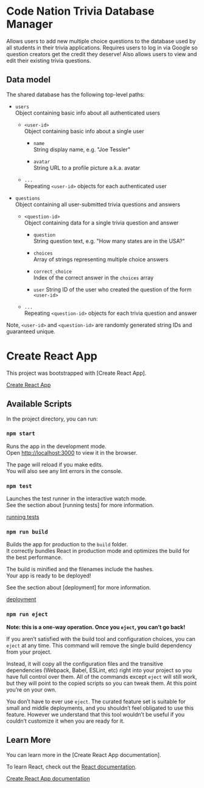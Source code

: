 # Code Nation Trivia Database Manager

Allows users to add new multiple choice questions to the database used by all
students in their trivia applications. Requires users to log in via Google so
question creators get the credit they deserve! Also allows users to view and
edit their existing trivia questions.

## Data model

The shared database has the following top-level paths:

  - `users`<br>
    Object containing basic info about all authenticated users

    - `<user-id>`<br>
      Object containing basic info about a single user

      - `name`<br>
      String display name, e.g. "Joe Tessler"

      - `avatar`<br>
        String URL to a profile picture a.k.a. avatar

    - `...`<br>
      Repeating `<user-id>` objects for each authenticated user

  - `questions`<br>
    Object containing all user-submitted trivia questions and answers

    - `<question-id>`<br>
      Object containing data for a single trivia question and answer

      - `question`<br>
        String question text, e.g. "How many states are in the USA?"

      - `choices`<br>
        Array of strings representing multiple choice answers

      - `correct_choice`<br>
        Index of the correct answer in the `choices` array

      - `user`
        String ID of the user who created the question of the form `<user-id>`

    - `...`<br>
      Repeating `<question-id>` objects for each trivia question and answer

Note, `<user-id>` and `<question-id>` are randomly generated string IDs and
guaranteed unique.

# Create React App

This project was bootstrapped with [Create React App].

[Create React App](https://github.com/facebook/create-react-app)

## Available Scripts

In the project directory, you can run:

### `npm start`

Runs the app in the development mode.<br>
Open [http://localhost:3000](http://localhost:3000) to view it in the browser.

The page will reload if you make edits.<br>
You will also see any lint errors in the console.

### `npm test`

Launches the test runner in the interactive watch mode.<br>
See the section about [running tests] for more information.

[running tests](https://facebook.github.io/create-react-app/docs/running-tests)

### `npm run build`

Builds the app for production to the `build` folder.<br>
It correctly bundles React in production mode and optimizes the build for the
best performance.

The build is minified and the filenames include the hashes.<br>
Your app is ready to be deployed!

See the section about [deployment] for more information.

[deployment](https://facebook.github.io/create-react-app/docs/deployment)

### `npm run eject`

**Note: this is a one-way operation. Once you `eject`, you can’t go back!**

If you aren’t satisfied with the build tool and configuration choices, you can
`eject` at any time. This command will remove the single build dependency from
your project.

Instead, it will copy all the configuration files and the transitive
dependencies (Webpack, Babel, ESLint, etc) right into your project so you have
full control over them. All of the commands except `eject` will still work, but
they will point to the copied scripts so you can tweak them. At this point
you’re on your own.

You don’t have to ever use `eject`. The curated feature set is suitable for
small and middle deployments, and you shouldn’t feel obligated to use this
feature. However we understand that this tool wouldn’t be useful if you
couldn’t customize it when you are ready for it.

## Learn More

You can learn more in the [Create React App documentation].

To learn React, check out the [React documentation](https://reactjs.org/).

[Create React App documentation](https://facebook.github.io/create-react-app/docs/getting-started)
